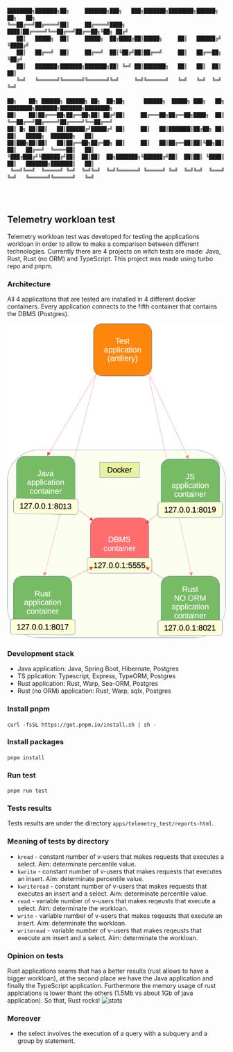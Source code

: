 ```

████████╗███████╗██╗     ███████╗███╗   ███╗███████╗████████╗██████╗ ██╗   ██╗                              
╚══██╔══╝██╔════╝██║     ██╔════╝████╗ ████║██╔════╝╚══██╔══╝██╔══██╗╚██╗ ██╔╝                              
   ██║   █████╗  ██║     █████╗  ██╔████╔██║█████╗     ██║   ██████╔╝ ╚████╔╝                               
   ██║   ██╔══╝  ██║     ██╔══╝  ██║╚██╔╝██║██╔══╝     ██║   ██╔══██╗  ╚██╔╝                                
   ██║   ███████╗███████╗███████╗██║ ╚═╝ ██║███████╗   ██║   ██║  ██║   ██║                                 
   ╚═╝   ╚══════╝╚══════╝╚══════╝╚═╝     ╚═╝╚══════╝   ╚═╝   ╚═╝  ╚═╝   ╚═╝                                 
                                                                                                            
██╗    ██╗ ██████╗ ██████╗ ██╗  ██╗██╗      ██████╗  █████╗ ███╗   ██╗    ████████╗███████╗███████╗████████╗
██║    ██║██╔═══██╗██╔══██╗██║ ██╔╝██║     ██╔═══██╗██╔══██╗████╗  ██║    ╚══██╔══╝██╔════╝██╔════╝╚══██╔══╝
██║ █╗ ██║██║   ██║██████╔╝█████╔╝ ██║     ██║   ██║███████║██╔██╗ ██║       ██║   █████╗  ███████╗   ██║   
██║███╗██║██║   ██║██╔══██╗██╔═██╗ ██║     ██║   ██║██╔══██║██║╚██╗██║       ██║   ██╔══╝  ╚════██║   ██║   
╚███╔███╔╝╚██████╔╝██║  ██║██║  ██╗███████╗╚██████╔╝██║  ██║██║ ╚████║       ██║   ███████╗███████║   ██║   
 ╚══╝╚══╝  ╚═════╝ ╚═╝  ╚═╝╚═╝  ╚═╝╚══════╝ ╚═════╝ ╚═╝  ╚═╝╚═╝  ╚═══╝       ╚═╝   ╚══════╝╚══════╝   ╚═╝   
                                                                                                                 
                          
                                                                                        
```
## Telemetry workloan test
Telemetry workloan test was developed for testing the applications workloan in order to allow to make a comparison between different technologies. Currently there are 4 projects on witch tests are made: Java, Rust, Rust (no ORM) and TypeScript. This project was made using turbo repo and pnpm.

### Architecture
All 4 applications that are tested are installed in 4 different docker containers. Every application connects to the fifth container that contains the DBMS (Postgres).

![architecture](telemetry_workloan_test.png)


### Development stack
 - Java application: Java, Spring Boot, Hibernate, Postgres
 - TS pplication: Typescript, Express, TypeORM, Postgres
 - Rust application: Rust, Warp, Sea-ORM, Postgres
 - Rust (no ORM) application: Rust, Warp, sqlx, Postgres

### Install pnpm
```curl -fsSL https://get.pnpm.io/install.sh | sh -```

### Install packages
```pnpm install```

### Run test
```pnpm run test```

### Tests results
Tests results  are under the directory `apps/telemetry_test/reports-html`. 

### Meaning of tests by directory
 - `kread` - constant number of v-users that makes requests that executes a select. Aim: determinate percentile value. 
 - `kwrite` - constant number of v-users that makes requests that executes an insert. Aim: determinate percentile value.
 - `kwriteread` - constant number of v-users that makes requests that executes an insert and a select. Aim: determinate percentile value.
 - `read` - variable number of v-users that makes reqeusts that execute a select. Aim: determinate the workloan.
 - `write` - variable number of v-users that makes reqeusts that execute an insert. Aim: determinate the workloan.
 - `writeread` - variable number of v-users that makes reqeusts that execute am insert and a select. Aim: determinate the workloan.

### Opinion on tests
Rust applications seams that has a better results (rust allows to have a bigger workloan), at the second place we have the Java application and finally the TypeScript application.
Furthermore the memory usage of rust applciations is lower thant the others (1.5Mb vs about 1Gb of java application). So that, Rust rocks!
![stats](stats.png)

### Moreover
 - the select involves the execution of a query with a subquery and a group by statement.